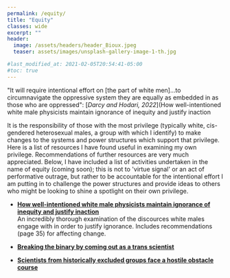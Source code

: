 ```yaml
---
permalink: /equity/
title: "Equity"
classes: wide
excerpt: ""
header:
  image: /assets/headers/header_Bioux.jpeg
  teaser: assets/images/unsplash-gallery-image-1-th.jpg

#last_modified_at: 2021-02-05T20:54:41-05:00
#toc: true
---
```

"It will require intentional effort on [the part of white men]...to circumnavigate the oppressive system they are equally as embedded in as those who are oppressed": [_Darcy and Hodari, 2022_](How well-intentioned white male physicists maintain ignorance of inequity and justify inaction

It is the responsibility of those with the most privilege (typically white, cis-gendered heterosexual males, a group with which I identify) to make changes to the systems and power structures which support that privilege. Here is a list of resources I have found useful in examining my own privilege. Recommendations of further resources are very much appreciated. Below, I have included a list of activities undertaken in the name of equity (coming soon); this is not to 'virtue signal' or an act of performative outrage, but rather to be accountable for the intentional effort I am putting in to challenge the power structures and provide ideas to others who might be looking to shine a spotlight on their own privilege.

* [**How well-intentioned white male physicists maintain ignorance of inequity and justify inaction**](https://arxiv.org/abs/2210.03522)  
An incredibly thorough examination of the discources white males engage with in order to justify ignorance. Includes recommendations (page 35) for affecting change.  


* [**Breaking the binary by coming out as a trans scientist**](https://www.nature.com/articles/d41586-021-00521-1)  


* [**Scientists from historically excluded groups face a hostile obstacle course**](https://www.nature.com/articles/s41561-021-00868-0.pdf)   

